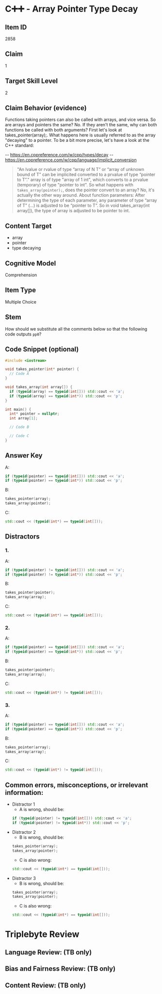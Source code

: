 # C➕➕ - Array Pointer Type Decay

## Item ID
2858

## Claim
1

## Target Skill Level
2

## Claim Behavior (evidence)
Functions taking pointers can also be called with arrays, and vice versa. So are arrays and pointers the same? No.
If they aren't the same, why can both functions be called with both arguments?
First let's look at takes_pointer(array);. What happens here is usually referred to as the array "decaying" to a pointer. To be a bit more precise, let's have a look at the C++ standard:

-- https://en.cppreference.com/w/cpp/types/decay
-- https://en.cppreference.com/w/cpp/language/implicit_conversion

> "An lvalue or rvalue of type “array of N T” or “array of unknown bound of T” can be implicited converted to a prvalue of type “pointer to T”."
array is of type "array of 1 int", which converts to a prvalue (temporary) of type "pointer to int".
So what happens with `takes_array(pointer);`, does the pointer convert to an array? No, it's actually the other way around. About function parameters:
After determining the type of each parameter, any parameter of type “array of T” (...) is adjusted to be “pointer to T”.
So in void takes_array(int array[]), the type of array is adjusted to be pointer to int.

## Content Target
- array
- pointer
- type decaying

## Cognitive Model
Comprehension

## Item Type
Multiple Choice

## Stem
How should we substitute all the comments below so that the following code outputs `pp0`?

## Code Snippet (optional)
```cpp
#include <iostream>

void takes_pointer(int* pointer) {
  // Code A
}

void takes_array(int array[]) {
  if (typeid(array) == typeid(int[])) std::cout << 'a';
  if (typeid(array) == typeid(int*)) std::cout << 'p';
}

int main() {
  int* pointer = nullptr;
  int array[1];

  // Code B

  // Code C
}
```

## Answer Key
A: 
```cpp
if (typeid(pointer) == typeid(int[])) std::cout << 'a';
if (typeid(pointer) == typeid(int*)) std::cout << 'p';
```

B:
```cpp
takes_pointer(array);
takes_array(pointer);
```

C: 
```cpp
std::cout << (typeid(int*) == typeid(int[]));
```

## Distractors

### 1.
A: 
```cpp
if (typeid(pointer) != typeid(int[])) std::cout << 'a';
if (typeid(pointer) != typeid(int*)) std::cout << 'p';
```

B:
```cpp
takes_pointer(pointer);
takes_array(array);
```

C: 
```cpp
std::cout << (typeid(int*) == typeid(int[]));
```

### 2.
A: 
```cpp
if (typeid(pointer) == typeid(int[])) std::cout << 'a';
if (typeid(pointer) == typeid(int*)) std::cout << 'p';
```

B:
```cpp
takes_pointer(pointer);
takes_array(array);
```

C: 
```cpp
std::cout << (typeid(int*) != typeid(int[]));
```

### 3.
A: 
```cpp
if (typeid(pointer) == typeid(int[])) std::cout << 'a';
if (typeid(pointer) == typeid(int*)) std::cout << 'p';
```

B:
```cpp
takes_pointer(array);
takes_array(array);
```

C: 
```cpp
std::cout << (typeid(int*) != typeid(int[]));
```

## Common errors, misconceptions, or irrelevant information:
- Distractor 1
    - A is wrong, should be:    
    ```cpp
    if (typeid(pointer) != typeid(int[])) std::cout << 'a';
    if (typeid(pointer) != typeid(int*)) std::cout << 'p';
    ```
- Distractor 2
    - B is wrong, should be:
    ```cpp
    takes_pointer(array);
    takes_array(pointer);
    ```
    - C is also wrong:
    ```cpp
    std::cout << (typeid(int*) == typeid(int[]));
    ```
- Distractor 3
    - B is wrong, should be:
    ```cpp
    takes_pointer(array);
    takes_array(pointer);
    ```
    - C is also wrong:
    ```cpp
    std::cout << (typeid(int*) == typeid(int[]));
    ```

# Triplebyte Review

## Language Review: (TB only)

## Bias and Fairness Review: (TB only)

## Content Review: (TB only)
